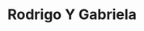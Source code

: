 ---
title: "Rodrigo Y Gabriela"
summary: "Rodrigo y Gabriela are a Mexican musical duo who specialize in playing fast, rhythmic acoustic guitars. The duo's members are Rodrigo Sanchez, lead guitar, and Gabriela Quintero, rhythm guitar. The duo met in Mexico City while playing in a thrash metal band called \"Tierra Ácida\". Growing frustrated with the limited scope of the domestic music scene, they moved to Europe, where they met considerable acclaim. They took up residence in Dublin, Ireland, after hearing it was particularly welcoming to travelling musicians. Playing live gigs in various pubs and busking on Grafton Street and Temple Bar allowed them to practice their sound. They received their break when Damien Rice approached them to provide the support for the Irish music festival Oxegen. In 2005 they toured extensively in festivals around the United Kingdom and beyond."
image: "rodrigo-y-gabriela.jpg"
apple_music_artist_url: "https://music.apple.com/gb/artist/rodrigo-y-gabriela/68341685"
---